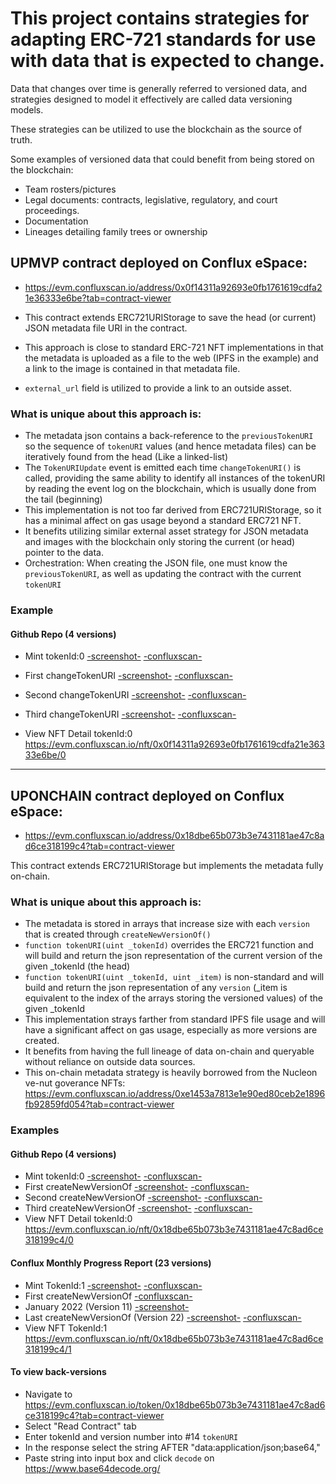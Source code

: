 # This project contains strategies for adapting ERC-721 standards for use with data that is expected to change.


Data that changes over time is generally referred to versioned data, and strategies designed to model it effectively are called data versioning models.


These strategies can be utilized to use the blockchain as the source of truth. 

Some examples of versioned data that could benefit from being stored on the blockchain:
- Team rosters/pictures
- Legal documents: contracts, legislative, regulatory, and court proceedings.
- Documentation
- Lineages detailing family trees or ownership 

## UPMVP contract deployed on Conflux eSpace:

- https://evm.confluxscan.io/address/0x0f14311a92693e0fb1761619cdfa21e36333e6be?tab=contract-viewer

- This contract extends ERC721URIStorage to save the head (or current) JSON metadata file URI in the contract.
- This approach is close to standard ERC-721 NFT implementations in that the metadata is uploaded as a file to the web (IPFS in the example) and a link to the image is contained in that metadata file.
- `external_url` field is utilized to provide a link to an outside asset.



### What is unique about this approach is:
- The metadata json contains a back-reference to the `previousTokenURI` so the sequence of `tokenURI` values (and hence metadata files) can be iteratively found from the head (Like a linked-list)
- The `TokenURIUpdate` event is emitted each time `changeTokenURI()` is called, providing the same ability to identify all instances of the tokenURI by reading the event log on the blockchain, which is usually done from the tail (beginning)
- This implementation is not too far derived from ERC721URIStorage, so it has a minimal affect on gas usage beyond a standard ERC721 NFT.
- It benefits utilizing similar external asset strategy for JSON metadata and images with the blockchain only storing the current (or head) pointer to the data.
- Orchestration: When creating the JSON file, one must know the `previousTokenURI`, as well as updating the contract with the current `tokenURI`

### Example


#### Github Repo (4 versions)
- Mint tokenId:0 [-screenshot-](static_assets/mvp_v0.png)
[-confluxscan-](https://evm.confluxscan.io/tx/0xca40f70561de125e3fd4c14b02af03e7e2578cc4107f9bf2db5acbb6b63f75cb)

- First changeTokenURI [-screenshot-](static_assets/mvp_v1.png)
[-confluxscan-](https://evm.confluxscan.io/tx/0x0d5161e60151a8007ee61976c28394b01179e7efedcc0c3a849d56734d3e4ff3?tab=logs)

- Second changeTokenURI [-screenshot-](static_assets/mvp_v2.png)
[-confluxscan-](https://evm.confluxscan.io/tx/0x9908169cbcb4d92968364496bf28386e446965d79b23746d3a147a95f42a1260?tab=logs)
- Third changeTokenURI [-screenshot-](static_assets/mvp_v3.png)
[-confluxscan-](https://evm.confluxscan.io/tx/0x31c0e299043269b66cb079d9fcd6c83edd7f1b02e3cdd5f19b012d14ece58091?tab=logs)
- View NFT Detail tokenId:0 https://evm.confluxscan.io/nft/0x0f14311a92693e0fb1761619cdfa21e36333e6be/0


----

## UPONCHAIN contract deployed on Conflux eSpace:

- https://evm.confluxscan.io/address/0x18dbe65b073b3e7431181ae47c8ad6ce318199c4?tab=contract-viewer


This contract extends ERC721URIStorage but implements the metadata fully on-chain.


### What is unique about this approach is:
- The metadata is stored in arrays that increase size with each `version` that is created through `createNewVersionOf()`
- `function tokenURI(uint _tokenId)` overrides the ERC721 function and will build and return the json representation of the current version of the given _tokenId (the head) 
- `function tokenURI(uint _tokenId, uint _item)` is non-standard and will build and return the json representation of any `version` (_item is equivalent to the index of the arrays storing the versioned values) of the given _tokenId
- This implementation strays farther from standard IPFS file usage and will have a significant affect on gas usage, especially as more versions are created.
- It benefits from having the full lineage of data on-chain and queryable without reliance on outside data sources.
- This on-chain metadata strategy is heavily borrowed from the Nucleon ve-nut goverance NFTs:
https://evm.confluxscan.io/address/0xe1453a7813e1e90ed80ceb2e1896fb92859fd054?tab=contract-viewer

### Examples


#### Github Repo (4 versions)
- Mint tokenId:0 [-screenshot-](static_assets/onchain_gh_v0.png)
[-confluxscan-](https://evm.confluxscan.io/tx/0x9044949033a876a10f1ccd51bdb269b1f73fd6b95cbdf77d33e6a01fca8de600)
- First createNewVersionOf [-screenshot-](static_assets/onchain_gh_v1.png)
[-confluxscan-](https://evm.confluxscan.io/tx/0x991a55ceceb273861f65f21d6aae9344031459f2b59358b1fdaad5b33da12e8f)
- Second createNewVersionOf [-screenshot-](static_assets/onchain_gh_v2.png)
[-confluxscan-](https://evm.confluxscan.io/tx/0xf124d24862373b89c6e4fbea8436fb3c776860cf8b0a26be9bc9fe6624490d46)
- Third createNewVersionOf [-screenshot-](static_assets/onchain_gh_v3.png)
[-confluxscan-](https://evm.confluxscan.io/tx/0x1eb7a6418c2e6bc70e588cb87f8114684a71cf97fceda9d724e8099a71a16a3e)
- View NFT Detail tokenId:0 https://evm.confluxscan.io/nft/0x18dbe65b073b3e7431181ae47c8ad6ce318199c4/0




#### Conflux Monthly Progress Report (23 versions)
- Mint TokenId:1 [-screenshot-](static_assets/onchain_monthly_v0.png)
[-confluxscan-](https://evm.confluxscan.io/tx/0x9bdf28a452c270c11bb0946ca55d6960a7f6121c87a8345cbca26edf5f598ddc)
- First createNewVersionOf [-confluxscan-](https://evm.confluxscan.io/tx/0x72cb0b8185b48e29bfcc7d96d8609ea4057790d1101a22d7a48b115cdfbf799b)
- January 2022 (Version 11) [-screenshot-](static_assets/onchain_monthly_v11.png)
- Last createNewVersionOf (Version 22) [-screenshot-](static_assets/onchain_monthly_v22.png)
[-confluxscan-](https://evm.confluxscan.io/tx/0x5e58851240f8f692a4e4b0dac5c5c703441a97b6e9686acbbcc03cfe30a2d243)
- View NFT TokenId:1 https://evm.confluxscan.io/nft/0x18dbe65b073b3e7431181ae47c8ad6ce318199c4/1

#### To view back-versions 
- Navigate to https://evm.confluxscan.io/token/0x18dbe65b073b3e7431181ae47c8ad6ce318199c4?tab=contract-viewer
- Select "Read Contract" tab
- Enter tokenId and version number into #14 `tokenURI`
- In the response select the string AFTER "data:application/json;base64,"
- Paste string into input box and click `decode` on https://www.base64decode.org/